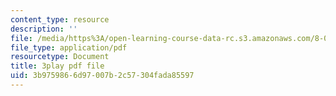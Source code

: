 ```yaml
---
content_type: resource
description: ''
file: /media/https%3A/open-learning-course-data-rc.s3.amazonaws.com/8-01sc-classical-mechanics-fall-2016/3b9759866d97007b2c57304fada85597_9NS0JcjNdp4.pdf
file_type: application/pdf
resourcetype: Document
title: 3play pdf file
uid: 3b975986-6d97-007b-2c57-304fada85597
---
```

